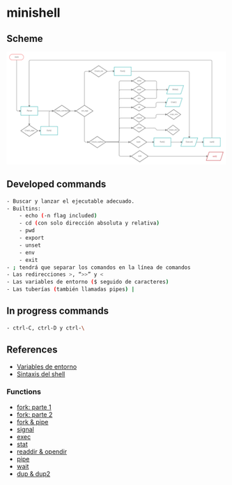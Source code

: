 # minishell

## Scheme

![Scheme](minishell.png)


## Developed commands

```bash
- Buscar y lanzar el ejecutable adecuado.
- Builtins:
    - echo (-n flag included)
    - cd (con solo dirección absoluta y relativa)
    - pwd
    - export
    - unset
    - env
    - exit
- ; tendrá que separar los comandos en la línea de comandos
- Las redirecciones >, “>>” y <
- Las variables de entorno ($ seguido de caracteres)
- Las tuberías (también llamadas pipes) |
```

## In progress commands

```bash
- ctrl-C, ctrl-D y ctrl-\
```

## References
- [Variables de entorno](https://www.youtube.com/watch?v=ZX58AHhXpyA)
- [Sintaxis del shell](https://pubs.opengroup.org/onlinepubs/009695399/utilities/xcu_chap02.html)
### Functions
- [fork: parte 1](https://www.youtube.com/watch?v=VwjP-KFuZCM)
- [fork: parte 2](https://www.youtube.com/watch?v=Dt9z_ohQWHI)
- [fork & pipe](https://www.youtube.com/watch?v=oxWxcYoJJdM&ab_channel=WhileTrueThenDream)
- [signal](https://www.youtube.com/watch?v=rNGlwqHpoGw)
- [exec](https://www.youtube.com/watch?v=yIe_9lqng2I)
- [stat](https://www.youtube.com/watch?v=LERSkW_pLBs)
- [readdir & opendir](https://www.youtube.com/watch?v=vbAfIGR_5XM)
- [pipe](https://www.geeksforgeeks.org/pipe-system-call/)
- [wait](https://www.geeksforgeeks.org/wait-system-call-c/)
- [dup & dup2](https://www.geeksforgeeks.org/dup-dup2-linux-system-call/)
